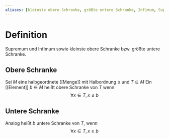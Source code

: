 ```yaml
---
aliases: [kleinste obere Schranke, größte untere Schranke, Infimum, Supremum, Infima, Suprema]
---
```

# Definition
Supremum und Infimum sowie kleinste obere Schranke bzw. größte untere Schranke.
## Obere Schranke
Sei $M$ eine halbgeordnete [[Menge]] mit Halbordnung $\leq$ und $T \subseteq M$
Ein [[Element]] $b \in M$ heißt obere Schranke von $T$ wenn
$$ \forall x \in T, x \leq b $$
## Untere Schranke
Analog heißt $b$ untere Schranke von $T$, wenn
$$ \forall x \in T, x \geq b $$
